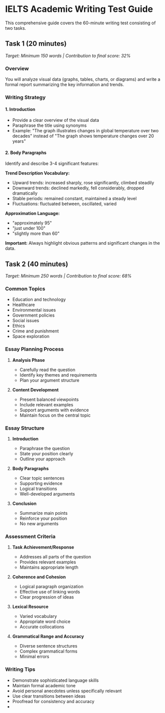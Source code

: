 # IELTS Academic Writing Test Guide

This comprehensive guide covers the 60-minute writing test consisting of two tasks.

## Task 1 (20 minutes)

*Target: Minimum 150 words | Contribution to final score: 32%*

### Overview
You will analyze visual data (graphs, tables, charts, or diagrams) and write a formal report summarizing the key information and trends.

### Writing Strategy

#### 1. Introduction
- Provide a clear overview of the visual data
- Paraphrase the title using synonyms
- Example: "The graph illustrates changes in global temperature over two decades" instead of "The graph shows temperature changes over 20 years"

#### 2. Body Paragraphs
Identify and describe 3-4 significant features:

**Trend Description Vocabulary:**
- Upward trends: increased sharply, rose significantly, climbed steadily
- Downward trends: declined markedly, fell considerably, dropped dramatically  
- Stable periods: remained constant, maintained a steady level
- Fluctuations: fluctuated between, oscillated, varied

**Approximation Language:**
- "approximately 95"
- "just under 100"
- "slightly more than 60"

**Important:** Always highlight obvious patterns and significant changes in the data.

## Task 2 (40 minutes)

*Target: Minimum 250 words | Contribution to final score: 68%*

### Common Topics
- Education and technology
- Healthcare
- Environmental issues
- Government policies
- Social issues
- Ethics
- Crime and punishment
- Space exploration

### Essay Planning Process

1. **Analysis Phase**
   - Carefully read the question
   - Identify key themes and requirements
   - Plan your argument structure

2. **Content Development**
   - Present balanced viewpoints
   - Include relevant examples
   - Support arguments with evidence
   - Maintain focus on the central topic

### Essay Structure

1. **Introduction**
   - Paraphrase the question
   - State your position clearly
   - Outline your approach

2. **Body Paragraphs**
   - Clear topic sentences
   - Supporting evidence
   - Logical transitions
   - Well-developed arguments

3. **Conclusion**
   - Summarize main points
   - Reinforce your position
   - No new arguments

### Assessment Criteria

1. **Task Achievement/Response**
   - Addresses all parts of the question
   - Provides relevant examples
   - Maintains appropriate length

2. **Coherence and Cohesion**
   - Logical paragraph organization
   - Effective use of linking words
   - Clear progression of ideas

3. **Lexical Resource**
   - Varied vocabulary
   - Appropriate word choice
   - Accurate collocations

4. **Grammatical Range and Accuracy**
   - Diverse sentence structures
   - Complex grammatical forms
   - Minimal errors

### Writing Tips
- Demonstrate sophisticated language skills
- Maintain formal academic tone
- Avoid personal anecdotes unless specifically relevant
- Use clear transitions between ideas
- Proofread for consistency and accuracy
- 
